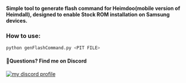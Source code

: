 <h4>Simple tool to generate flash command for Heimdoo(mobile version of Heimdall), designed to enable Stock ROM installation on Samsung devices.</h4>

<h3>How to use:</h3>

```py
python genFlashCommand.py <PIT FILE>
  ```
<h4>💭Questions? Find me on Discord</h4>

<a href="https://discordapp.com/users/951263301147435029" target="_blank">

<img src="https://dcbadge.limes.pink/api/shield/951263301147435029" alt="my discord profile" max-height="25em" max-width="80px" />
</a>
